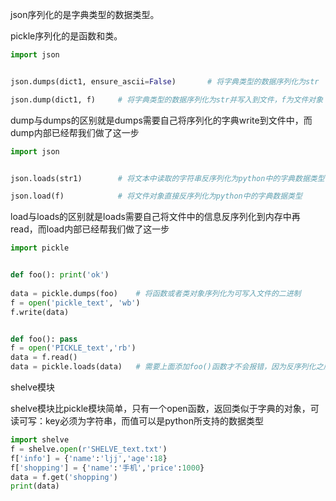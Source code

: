 json序列化的是字典类型的数据类型。

pickle序列化的是函数和类。





```python
import json


json.dumps(dict1, ensure_ascii=False)		# 将字典类型的数据序列化为str

json.dump(dict1, f)		# 将字典类型的数据序列化为str并写入到文件，f为文件对象
```

dump与dumps的区别就是dumps需要自己将序列化的字典write到文件中，而dump内部已经帮我们做了这一步



```python
import json


json.loads(str1)		# 将文本中读取的字符串反序列化为python中的字典数据类型

json.load(f)			# 将文件对象直接反序列化为python中的字典数据类型
```

load与loads的区别就是loads需要自己将文件中的信息反序列化到内存中再read，而load内部已经帮我们做了这一步





```python
import pickle 


def foo(): print('ok')
    
data = pickle.dumps(foo)	# 将函数或者类对象序列化为可写入文件的二进制
f = open('pickle_text', 'wb')
f.write(data)


def foo(): pass
f = open('PICKLE_text','rb')
data = f.read()
data = pickle.loads(data)	# 需要上面添加foo()函数才不会报错，因为反序列化之后，foo的引用地址会找不到foo函数，需要重新加载
```





shelve模块

shelve模块比pickle模块简单，只有一个open函数，返回类似于字典的对象，可读可写：key必须为字符串，而值可以是python所支持的数据类型

```python
import shelve
f = shelve.open(r'SHELVE_text.txt')
f['info'] = {'name':'ljj','age':18}
f['shopping'] = {'name':'手机','price':1000}
data = f.get('shopping')
print(data)
```

